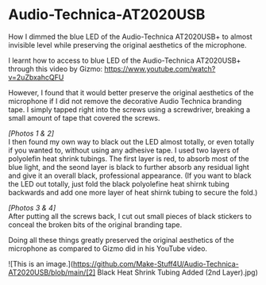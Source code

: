 # Audio-Technica-AT2020USB
How I dimmed the blue LED of the Audio-Technica AT2020USB+ to almost invisible level while preserving the original aesthetics of the microphone.

I learnt how to access to blue LED of the Audio-Technica AT2020USB+ through this video by Gizmo:
https://www.youtube.com/watch?v=2uZbxahcQFU

However, I found that it would better preserve the original aesthetics of the microphone if I did not remove the decorative Audio Technica branding tape. I simply tapped right into the screws using a screwdriver, breaking a small amount of tape that covered the screws.

*[Photos 1 & 2]* <br>
I then found my own way to black out the LED almost totally, or even totally if you wanted to, without using any adhesive tape. I used two layers of polyolefin heat shrink tubings. The first layer is red, to absorb most of the blue light, and the seond layer is black to further absorb any residual light and give it an overall black, professional appearance. (If you want to black the LED out totally, just fold the black polyolefine heat shirnk tubing backwards and add one more layer of heat shirnk tubing to secure the fold.)

*[Photos 3 & 4]* <br>
After putting all the screws back, I cut out small pieces of black stickers to conceal the broken bits of the original branding tape.

Doing all these things greatly preserved the original aesthetics of the microphone as compared to Gizmo did in his YouTube video.

![This is an image.](https://github.com/Make-Stuff4U/Audio-Technica-AT2020USB/blob/main/[2] Black Heat Shrink Tubing Added (2nd Layer).jpg)
